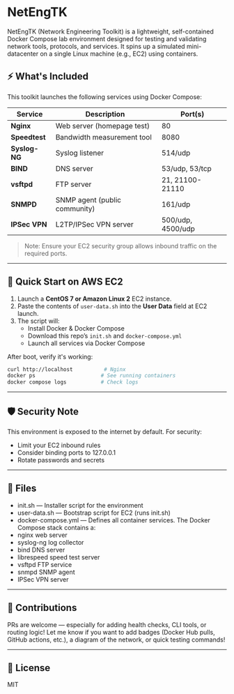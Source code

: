 # NetEngTK

NetEngTK (Network Engineering Toolkit) is a lightweight, self-contained Docker Compose lab environment designed for testing and validating network tools, protocols, and services. It spins up a simulated mini-datacenter on a single Linux machine (e.g., EC2) using containers.

## ⚡ What's Included

This toolkit launches the following services using Docker Compose:

| Service     | Description                       | Port(s)        |
|-------------|-----------------------------------|----------------|
| **Nginx**    | Web server (homepage test)        | 80             |
| **Speedtest**| Bandwidth measurement tool        | 8080           |
| **Syslog-NG**| Syslog listener                   | 514/udp        |
| **BIND**     | DNS server                        | 53/udp, 53/tcp |
| **vsftpd**   | FTP server                        | 21, 21100-21110 |
| **SNMPD**    | SNMP agent (public community)     | 161/udp        |
| **IPSec VPN**| L2TP/IPSec VPN server             | 500/udp, 4500/udp |

> Note: Ensure your EC2 security group allows inbound traffic on the required ports.

---

## 🚀 Quick Start on AWS EC2

1. Launch a **CentOS 7 or Amazon Linux 2** EC2 instance.
2. Paste the contents of `user-data.sh` into the **User Data** field at EC2 launch.
3. The script will:
   - Install Docker & Docker Compose
   - Download this repo’s `init.sh` and `docker-compose.yml`
   - Launch all services via Docker Compose

After boot, verify it's working:

```bash
curl http://localhost          # Nginx
docker ps                     # See running containers
docker compose logs           # Check logs
```
---

## 🛡 Security Note
This environment is exposed to the internet by default. For security:
* Limit your EC2 inbound rules
* Consider binding ports to 127.0.0.1
* Rotate passwords and secrets

---

## 📁 Files
* init.sh — Installer script for the environment
* user-data.sh — Bootstrap script for EC2 (runs init.sh)
* docker-compose.yml — Defines all container services. The Docker Compose stack contains a:
*    nginx web server
*    syslog-ng log collector
*    bind DNS server
*    librespeed speed test server
*    vsftpd FTP service
*    snmpd SNMP agent
*    IPSec VPN server

---

## 🧪 Contributions
PRs are welcome — especially for adding health checks, CLI tools, or routing logic!
Let me know if you want to add badges (Docker Hub pulls, GitHub actions, etc.), a diagram of the network, or quick testing commands!

---

## 📜 License
MIT
